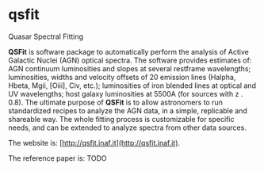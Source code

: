 # qsfit
Quasar Spectral Fitting


**QSFit** is software package to automatically perform the analysis of
Active Galactic Nuclei (AGN) optical spectra. The software provides
estimates of: AGN continuum luminosities and slopes at several
restframe wavelengths; luminosities, widths and velocity offsets of 20
emission lines (Halpha, Hbeta, Mgii, [Oiii], Civ, etc.); luminosities
of iron blended lines at optical and UV wavelengths; host galaxy
luminosities at 5500A (for sources with z . 0.8).  The ultimate
purpose of **QSFit** is to allow astronomers to run standardized
recipes to analyze the AGN data, in a simple, replicable and shareable
way. The whole fitting process is customizable for specific needs, and
can be extended to analyze spectra from other data sources.

The website is: [http://qsfit.inaf.it](http://qsfit.inaf.it).

The reference paper is: TODO

